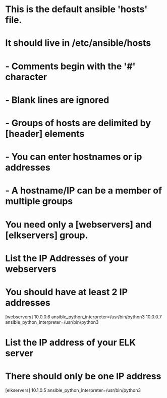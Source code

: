 # This is the default ansible 'hosts' file.
#
# It should live in /etc/ansible/hosts
#
#   - Comments begin with the '#' character
#   - Blank lines are ignored
#   - Groups of hosts are delimited by [header] elements
#   - You can enter hostnames or ip addresses
#   - A hostname/IP can be a member of multiple groups
# You need only a [webservers] and [elkservers] group.

# List the IP Addresses of your webservers
# You should have at least 2 IP addresses
[webservers]
10.0.0.6 ansible_python_interpreter=/usr/bin/python3
10.0.0.7 ansible_python_interpreter=/usr/bin/python3

# List the IP address of your ELK server
# There should only be one IP address
[elkservers]
10.1.0.5 ansible_python_interpreter=/usr/bin/python3
